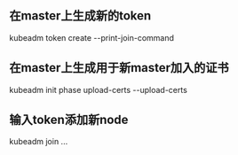 ## 在master上生成新的token
kubeadm token create --print-join-command
## 在master上生成用于新master加入的证书
kubeadm init phase upload-certs --upload-certs
## 输入token添加新node
kubeadm join ...
